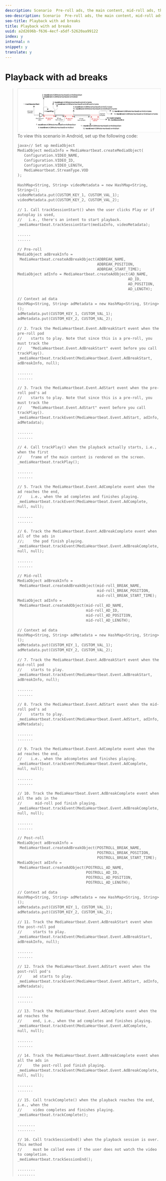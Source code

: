```yaml
---
description: Scenario  Pre-roll ads, the main content, mid-roll ads, the main content, and post-roll ads.
seo-description: Scenario  Pre-roll ads, the main content, mid-roll ads, the main content, and post-roll ads.
seo-title: Playback with ad breaks
title: Playback with ad breaks
uuid: a2d2696b-f636-4ecf-a5df-52620aa99122
index: y
internal: n
snippet: y
translate: y
---
```


# Playback with ad breaks


><a id="fig_50DBB9988C2E42268B1ABFA2467E78FB"></a> ![](graphics/ad-content-regular-playback.png) 
>To view this scenario in Android, set up the following code:
>
>```
>java>// Set up mediaObject 
>MediaObject mediaInfo = MediaHeartbeat.createMediaObject( 
>    Configuration.VIDEO_NAME,  
>    Configuration.VIDEO_ID,  
>    Configuration.VIDEO_LENGTH,  
>    MediaHeartbeat.StreamType.VOD 
>); 
> 
>HashMap<String, String> videoMetadata = new HashMap<String, String>(); 
>videoMetadata.put(CUSTOM_KEY_1, CUSTOM_VAL_1); 
>videoMetadata.put(CUSTOM_KEY_2, CUSTOM_VAL_2); 
> 
>// 1. Call trackSessionStart() when the user clicks Play or if autoplay is used,  
>//   i.e., there's an intent to start playback. 
>_mediaHeartbeat.trackSessionStart(mediaInfo, videoMetadata); 
> 
>...... 
>...... 
> 
>// Pre-roll 
>MediaObject adBreakInfo =  
>  MediaHeartbeat.createAdBreakObject(ADBREAK_NAME,  
>                                     ADBREAK_POSITION,  
>                                     ADBREAK_START_TIME); 
>MediaObject adInfo = MediaHeartbeat.createAdObject(AD_NAME,  
>                                                   AD_ID,  
>                                                   AD_POSITION,  
>                                                   AD_LENGTH); 
> 
>// Context ad data 
>HashMap<String, String> adMetadata = new HashMap<String, String>(); 
>adMetadata.put(CUSTOM_KEY_1, CUSTOM_VAL_1); 
>adMetadata.put(CUSTOM_KEY_2, CUSTOM_VAL_2); 
> 
>// 2. Track the MediaHeartbeat.Event.AdBreakStart event when the pre-roll pod  
>//    starts to play. Note that since this is a pre-roll, you must track the  
>//    "MediaHeartbeat.Event.AdBreakStart" event before you call trackPlay().  
>_mediaHeartbeat.trackEvent(MediaHeartbeat.Event.AdBreakStart, adBreakInfo, null); 
> 
>....... 
>....... 
> 
>// 3. Track the MediaHeartbeat.Event.AdStart event when the pre-roll pod's ad  
>//    starts to play. Note that since this is a pre-roll, you must track the  
>//    "MediaHeartbeat.Event.AdStart" event before you call trackPlay().  
>_mediaHeartbeat.trackEvent(MediaHeartbeat.Event.AdStart, adInfo, adMetadata); 
> 
>....... 
>....... 
> 
>// 4. Call trackPlay() when the playback actually starts, i.e., when the first  
>//    frame of the main content is rendered on the screen.  
>_mediaHeartbeat.trackPlay(); 
> 
>....... 
>....... 
> 
>// 5. Track the MediaHeartbeat.Event.AdComplete event when the ad reaches the end,  
>//    i.e., when the ad completes and finishes playing.  
>_mediaHeartbeat.trackEvent(MediaHeartbeat.Event.AdComplete, null, null); 
> 
>....... 
>....... 
> 
>// 6. Track the MediaHeartbeat.Event.AdBreakComplete event when all of the ads in  
>//;    the pod finish playing. 
>_mediaHeartbeat.trackEvent(MediaHeartbeat.Event.AdBreakComplete, null, null); 
> 
>....... 
>....... 
> 
>// Mid-roll 
>MediaObject adBreakInfo =  
>  MediaHeartbeat.createAdBreakObject(mid-roll_BREAK_NAME,  
>                                     mid-roll_BREAK_POSITION,  
>                                     mid-roll_BREAK_START_TIME); 
>MediaObject adInfo =  
>  MediaHeartbeat.createAdObject(mid-roll_AD_NAME,  
>                                mid-roll_AD_ID,  
>                                mid-roll_AD_POSITION,  
>                                mid-roll_AD_LENGTH); 
> 
>// Context ad data 
>HashMap<String, String> adMetadata = new HashMap<String, String>(); 
>adMetadata.put(CUSTOM_KEY_1, CUSTOM_VAL_1); 
>adMetadata.put(CUSTOM_KEY_2, CUSTOM_VAL_2); 
> 
>// 7. Track the MediaHeartbeat.Event.AdBreakStart event when the mid-roll pod  
>//    starts to play.  
>_mediaHeartbeat.trackEvent(MediaHeartbeat.Event.AdBreakStart, adBreakInfo, null); 
> 
>....... 
>....... 
> 
>// 8. Track the MediaHeartbeat.Event.AdStart event when the mid-roll pod's ad  
>//    starts to play.  
>_mediaHeartbeat.trackEvent(MediaHeartbeat.Event.AdStart, adInfo, adMetadata); 
> 
>....... 
>....... 
> 
>// 9. Track the MediaHeartbeat.Event.AdComplete event when the ad reaches the end,  
>//    i.e., when the adcompletes and finishes playing.  
>_mediaHeartbeat.trackEvent(MediaHeartbeat.Event.AdComplete, null, null); 
> 
>....... 
>....... 
> 
>// 10. Track the MediaHeartbeat.Event.AdBreakComplete event when all the ads in the  
>//      mid-roll pod finish playing.  
>_mediaHeartbeat.trackEvent(MediaHeartbeat.Event.AdBreakComplete, null, null); 
> 
>....... 
>....... 
> 
>// Post-roll 
>MediaObject adBreakInfo =  
>  MediaHeartbeat.createAdBreakObject(POSTROLL_BREAK_NAME,  
>                                     POSTROLL_BREAK_POSITION,  
>                                     POSTROLL_BREAK_START_TIME); 
>MediaObject adInfo =  
>  MediaHeartbeat.createAdObject(POSTROLL_AD_NAME,  
>                                POSTROLL_AD_ID,  
>                                POSTROLL_AD_POSITION,  
>                                POSTROLL_AD_LENGTH); 
> 
>// Context ad data 
>HashMap<String, String> adMetadata = new HashMap<String, String>(); 
>adMetadata.put(CUSTOM_KEY_1, CUSTOM_VAL_1); 
>adMetadata.put(CUSTOM_KEY_2, CUSTOM_VAL_2); 
> 
>// 11. Track the MediaHeartbeat.Event.AdBreakStart event when the post-roll pod  
>//     starts to play.  
>_mediaHeartbeat.trackEvent(MediaHeartbeat.Event.AdBreakStart, adBreakInfo, null); 
> 
>....... 
>....... 
> 
>// 12. Track the MediaHeartbeat.Event.AdStart event when the post-roll pod's  
>//     ad starts to play.  
>_mediaHeartbeat.trackEvent(MediaHeartbeat.Event.AdStart, adInfo, adMetadata); 
> 
>....... 
>....... 
> 
>// 13. Track the MediaHeartbeat.Event.AdComplete event when the ad reaches the  
>//     end, i.e., when the ad completes and finishes playing. 
>_mediaHeartbeat.trackEvent(MediaHeartbeat.Event.AdComplete, null, null); 
> 
>....... 
>....... 
> 
>// 14. Track the MediaHeartbeat.Event.AdBreakComplete event when all the ads in  
>//     the post-roll pod finish playing.  
>_mediaHeartbeat.trackEvent(MediaHeartbeat.Event.AdBreakComplete, null, null); 
> 
>....... 
>....... 
> 
>// 15. Call trackComplete() when the playback reaches the end, i.e., when the 
>//     video completes and finishes playing. 
>_mediaHeartbeat.trackComplete(); 
> 
>........ 
>........ 
> 
>// 16. Call trackSessionEnd() when the playback session is over. This method  
>//     must be called even if the user does not watch the video to completion.  
>_mediaHeartbeat.trackSessionEnd(); 
> 
>........ 
>........ 
>
>```

